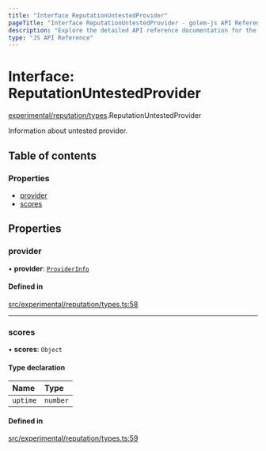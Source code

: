 ```yaml
---
title: "Interface ReputationUntestedProvider"
pageTitle: "Interface ReputationUntestedProvider - golem-js API Reference"
description: "Explore the detailed API reference documentation for the Interface ReputationUntestedProvider within the golem-js SDK for the Golem Network."
type: "JS API Reference"
---
```

# Interface: ReputationUntestedProvider

[experimental/reputation/types](../modules/experimental_reputation_types).ReputationUntestedProvider

Information about untested provider.

## Table of contents

### Properties

- [provider](experimental_reputation_types.ReputationUntestedProvider#provider)
- [scores](experimental_reputation_types.ReputationUntestedProvider#scores)

## Properties

### provider

• **provider**: [`ProviderInfo`](market_agreement_agreement.ProviderInfo)

#### Defined in

[src/experimental/reputation/types.ts:58](https://github.com/golemfactory/golem-js/blob/ed1cf1df/src/experimental/reputation/types.ts#L58)

___

### scores

• **scores**: `Object`

#### Type declaration

| Name | Type |
| :------ | :------ |
| `uptime` | `number` |

#### Defined in

[src/experimental/reputation/types.ts:59](https://github.com/golemfactory/golem-js/blob/ed1cf1df/src/experimental/reputation/types.ts#L59)
